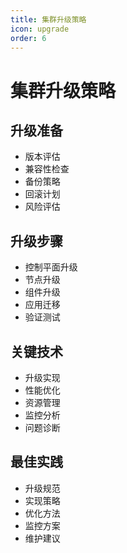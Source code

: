 ```yaml
---
title: 集群升级策略
icon: upgrade
order: 6
---
```


# 集群升级策略

## 升级准备
- 版本评估
- 兼容性检查
- 备份策略
- 回滚计划
- 风险评估

## 升级步骤
- 控制平面升级
- 节点升级
- 组件升级
- 应用迁移
- 验证测试

## 关键技术
- 升级实现
- 性能优化
- 资源管理
- 监控分析
- 问题诊断

## 最佳实践
- 升级规范
- 实现策略
- 优化方法
- 监控方案
- 维护建议
